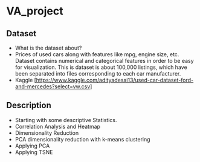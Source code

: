 # VA_project
## Dataset

* What is the dataset about?
* Prices of used cars along with features like mpg, engine size, etc. Dataset contains numerical and categorical features in order to be easy for visualization. This is dataset is about 100,000 listings, which have been separated into files corresponding to each car manufacturer.
* Kaggle [https://www.kaggle.com/adityadesai13/used-car-dataset-ford-and-mercedes?select=vw.csv]

## Description

* Starting with some descriptive Statistics.
* Correlation Analysis and Heatmap
* Dimensionality Reduction
* PCA dimensionality reduction with k-means clustering
* Applying PCA
* Applying TSNE
